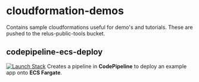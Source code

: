 # cloudformation-demos

Contains sample cloudformations useful for demo's and tutorials. These 
are pushed to the relus-public-tools bucket.

## codepipeline-ecs-deploy

[![Launch Stack](https://s3.amazonaws.com/cloudformation-examples/cloudformation-launch-stack.png)](https://console.aws.amazon.com/cloudformation/home?region=us-east-1#/stacks/new?stackName=demo-pipeline&templateURL=https://s3.amazonaws.com/relus-public-tools/cloudformations/codepipeline-ecs-deploy.template)
 Creates a pipeline in **CodePipeline** to deploy an example app onto **ECS Fargate**. 